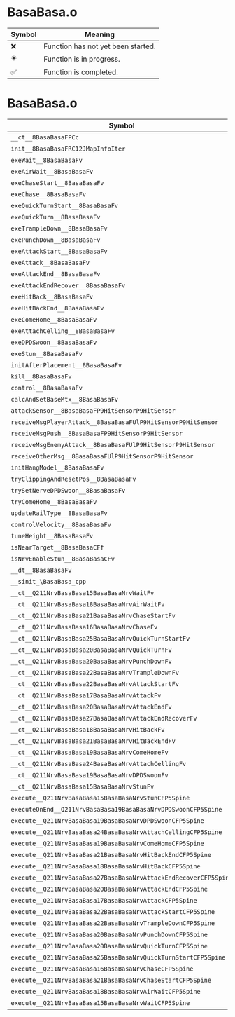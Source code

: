 # BasaBasa.o
| Symbol | Meaning 
| ------------- | ------------- 
| :x: | Function has not yet been started. 
| :eight_pointed_black_star: | Function is in progress. 
| :white_check_mark: | Function is completed. 


# BasaBasa.o
| Symbol | Decompiled? |
| ------------- | ------------- |
| `__ct__8BasaBasaFPCc` | :x: |
| `init__8BasaBasaFRC12JMapInfoIter` | :x: |
| `exeWait__8BasaBasaFv` | :x: |
| `exeAirWait__8BasaBasaFv` | :x: |
| `exeChaseStart__8BasaBasaFv` | :x: |
| `exeChase__8BasaBasaFv` | :x: |
| `exeQuickTurnStart__8BasaBasaFv` | :x: |
| `exeQuickTurn__8BasaBasaFv` | :x: |
| `exeTrampleDown__8BasaBasaFv` | :x: |
| `exePunchDown__8BasaBasaFv` | :x: |
| `exeAttackStart__8BasaBasaFv` | :x: |
| `exeAttack__8BasaBasaFv` | :x: |
| `exeAttackEnd__8BasaBasaFv` | :x: |
| `exeAttackEndRecover__8BasaBasaFv` | :x: |
| `exeHitBack__8BasaBasaFv` | :x: |
| `exeHitBackEnd__8BasaBasaFv` | :x: |
| `exeComeHome__8BasaBasaFv` | :x: |
| `exeAttachCelling__8BasaBasaFv` | :x: |
| `exeDPDSwoon__8BasaBasaFv` | :x: |
| `exeStun__8BasaBasaFv` | :x: |
| `initAfterPlacement__8BasaBasaFv` | :x: |
| `kill__8BasaBasaFv` | :x: |
| `control__8BasaBasaFv` | :x: |
| `calcAndSetBaseMtx__8BasaBasaFv` | :x: |
| `attackSensor__8BasaBasaFP9HitSensorP9HitSensor` | :x: |
| `receiveMsgPlayerAttack__8BasaBasaFUlP9HitSensorP9HitSensor` | :x: |
| `receiveMsgPush__8BasaBasaFP9HitSensorP9HitSensor` | :x: |
| `receiveMsgEnemyAttack__8BasaBasaFUlP9HitSensorP9HitSensor` | :x: |
| `receiveOtherMsg__8BasaBasaFUlP9HitSensorP9HitSensor` | :x: |
| `initHangModel__8BasaBasaFv` | :x: |
| `tryClippingAndResetPos__8BasaBasaFv` | :x: |
| `trySetNerveDPDSwoon__8BasaBasaFv` | :x: |
| `tryComeHome__8BasaBasaFv` | :x: |
| `updateRailType__8BasaBasaFv` | :x: |
| `controlVelocity__8BasaBasaFv` | :x: |
| `tuneHeight__8BasaBasaFv` | :x: |
| `isNearTarget__8BasaBasaCFf` | :x: |
| `isNrvEnableStun__8BasaBasaCFv` | :x: |
| `__dt__8BasaBasaFv` | :x: |
| `__sinit_\BasaBasa_cpp` | :x: |
| `__ct__Q211NrvBasaBasa15BasaBasaNrvWaitFv` | :x: |
| `__ct__Q211NrvBasaBasa18BasaBasaNrvAirWaitFv` | :x: |
| `__ct__Q211NrvBasaBasa21BasaBasaNrvChaseStartFv` | :x: |
| `__ct__Q211NrvBasaBasa16BasaBasaNrvChaseFv` | :x: |
| `__ct__Q211NrvBasaBasa25BasaBasaNrvQuickTurnStartFv` | :x: |
| `__ct__Q211NrvBasaBasa20BasaBasaNrvQuickTurnFv` | :x: |
| `__ct__Q211NrvBasaBasa20BasaBasaNrvPunchDownFv` | :x: |
| `__ct__Q211NrvBasaBasa22BasaBasaNrvTrampleDownFv` | :x: |
| `__ct__Q211NrvBasaBasa22BasaBasaNrvAttackStartFv` | :x: |
| `__ct__Q211NrvBasaBasa17BasaBasaNrvAttackFv` | :x: |
| `__ct__Q211NrvBasaBasa20BasaBasaNrvAttackEndFv` | :x: |
| `__ct__Q211NrvBasaBasa27BasaBasaNrvAttackEndRecoverFv` | :x: |
| `__ct__Q211NrvBasaBasa18BasaBasaNrvHitBackFv` | :x: |
| `__ct__Q211NrvBasaBasa21BasaBasaNrvHitBackEndFv` | :x: |
| `__ct__Q211NrvBasaBasa19BasaBasaNrvComeHomeFv` | :x: |
| `__ct__Q211NrvBasaBasa24BasaBasaNrvAttachCellingFv` | :x: |
| `__ct__Q211NrvBasaBasa19BasaBasaNrvDPDSwoonFv` | :x: |
| `__ct__Q211NrvBasaBasa15BasaBasaNrvStunFv` | :x: |
| `execute__Q211NrvBasaBasa15BasaBasaNrvStunCFP5Spine` | :x: |
| `executeOnEnd__Q211NrvBasaBasa19BasaBasaNrvDPDSwoonCFP5Spine` | :x: |
| `execute__Q211NrvBasaBasa19BasaBasaNrvDPDSwoonCFP5Spine` | :x: |
| `execute__Q211NrvBasaBasa24BasaBasaNrvAttachCellingCFP5Spine` | :x: |
| `execute__Q211NrvBasaBasa19BasaBasaNrvComeHomeCFP5Spine` | :x: |
| `execute__Q211NrvBasaBasa21BasaBasaNrvHitBackEndCFP5Spine` | :x: |
| `execute__Q211NrvBasaBasa18BasaBasaNrvHitBackCFP5Spine` | :x: |
| `execute__Q211NrvBasaBasa27BasaBasaNrvAttackEndRecoverCFP5Spine` | :x: |
| `execute__Q211NrvBasaBasa20BasaBasaNrvAttackEndCFP5Spine` | :x: |
| `execute__Q211NrvBasaBasa17BasaBasaNrvAttackCFP5Spine` | :x: |
| `execute__Q211NrvBasaBasa22BasaBasaNrvAttackStartCFP5Spine` | :x: |
| `execute__Q211NrvBasaBasa22BasaBasaNrvTrampleDownCFP5Spine` | :x: |
| `execute__Q211NrvBasaBasa20BasaBasaNrvPunchDownCFP5Spine` | :x: |
| `execute__Q211NrvBasaBasa20BasaBasaNrvQuickTurnCFP5Spine` | :x: |
| `execute__Q211NrvBasaBasa25BasaBasaNrvQuickTurnStartCFP5Spine` | :x: |
| `execute__Q211NrvBasaBasa16BasaBasaNrvChaseCFP5Spine` | :x: |
| `execute__Q211NrvBasaBasa21BasaBasaNrvChaseStartCFP5Spine` | :x: |
| `execute__Q211NrvBasaBasa18BasaBasaNrvAirWaitCFP5Spine` | :x: |
| `execute__Q211NrvBasaBasa15BasaBasaNrvWaitCFP5Spine` | :x: |
